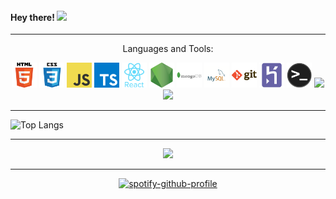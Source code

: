 <h4> Hey there! <img src="https://raw.githubusercontent.com/verma-anushka/verma-anushka/master/gifs/wave.gif" width="30px"></h4>

 ---
 
 <p align="center">Languages and Tools:</p>

<p align="center">

  <div align="center">
  
 <code><img height="40" src="https://raw.githubusercontent.com/github/explore/80688e429a7d4ef2fca1e82350fe8e3517d3494d/topics/html/html.png"></code> <code><img height="40" src="https://raw.githubusercontent.com/github/explore/80688e429a7d4ef2fca1e82350fe8e3517d3494d/topics/css/css.png"></code> <code><img height="40" src="https://raw.githubusercontent.com/github/explore/80688e429a7d4ef2fca1e82350fe8e3517d3494d/topics/javascript/javascript.png"></code> <code><img height="40" src="https://raw.githubusercontent.com/github/explore/80688e429a7d4ef2fca1e82350fe8e3517d3494d/topics/typescript/typescript.png"></code> <code><img height="40" src="https://raw.githubusercontent.com/devicons/devicon/master/icons/react/react-original-wordmark.svg"></code> <code><img height="40" src="https://raw.githubusercontent.com/github/explore/80688e429a7d4ef2fca1e82350fe8e3517d3494d/topics/nodejs/nodejs.png"></code> <code><img height="40" src="https://raw.githubusercontent.com/github/explore/80688e429a7d4ef2fca1e82350fe8e3517d3494d/topics/mongodb/mongodb.png"></code> <code><img height="40" src="https://raw.githubusercontent.com/github/explore/80688e429a7d4ef2fca1e82350fe8e3517d3494d/topics/mysql/mysql.png"></code> <code><img height="40" src="https://raw.githubusercontent.com/github/explore/80688e429a7d4ef2fca1e82350fe8e3517d3494d/topics/git/git.png"></code> <code><img height="40" src="https://raw.githubusercontent.com/devicons/devicon/master/icons/heroku/heroku-plain.svg"></code> <code><img height="40" src="https://raw.githubusercontent.com/github/explore/80688e429a7d4ef2fca1e82350fe8e3517d3494d/topics/terminal/terminal.png"></code> <code><img height="40" src="https://cdn.jsdelivr.net/gh/devicons/devicon/icons/vscode/vscode-original.svg"></code> <code><img height="40" src="https://cdn.jsdelivr.net/gh/devicons/devicon/icons/photoshop/photoshop-plain.svg"></code>

  </div>
  </p>
  
 ---

![Top Langs](https://github-readme-stats.vercel.app/api/top-langs/?username=CharalambosIoannou&theme=tokyonight)

 ---
 
<div align="center">
<a href="https://github.com/kaiquebondezan">
<img height="180em" src="https://github-readme-stats.vercel.app/api?username=kaiquebondezan&show_icons=true&theme=dracula&include_all_commits=true&count_private=true"/>
</div>



 ---
 
<div align="center">
 
[![spotify-github-profile](https://spotify-github-profile.vercel.app/api/view?uid=kbondezan&cover_image=true&theme=default)](https://github.com/kittinan/spotify-github-profile)
 
</div>
